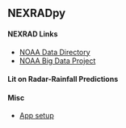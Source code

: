 ## NEXRADpy

#### NEXRAD Links

* [NOAA Data Directory](https://www.ncdc.noaa.gov/has/has.dsselect)
* [NOAA Big Data Project](https://www.ncdc.noaa.gov/data-access/radar-data/noaa-big-data-project)

#### Lit on Radar-Rainfall Predictions

#### Misc

* [App setup](https://chriswarrick.com/blog/2014/09/15/python-apps-the-right-way-entry_points-and-scripts/)
